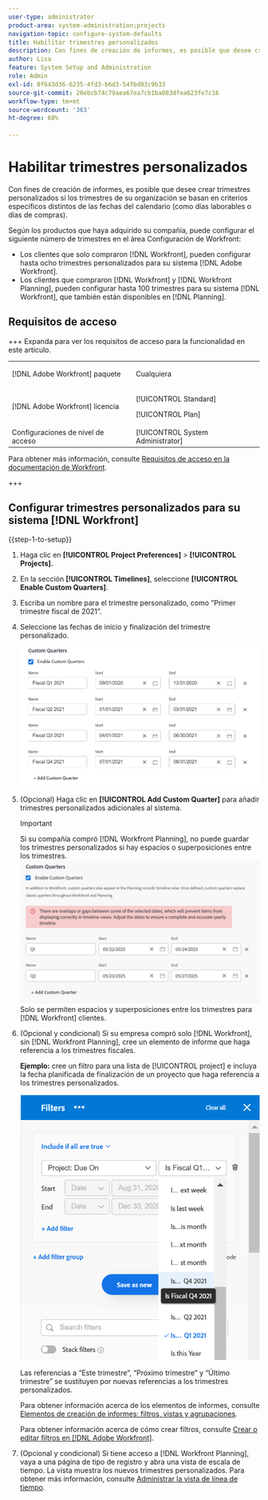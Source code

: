 ```yaml
---
user-type: administrator
product-area: system-administration;projects
navigation-topic: configure-system-defaults
title: Habilitar trimestres personalizados
description: Con fines de creación de informes, es posible que desee crear trimestres personalizados si los trimestres de su organización se basan en criterios específicos distintos de las fechas del calendario (como días laborables o días de compras).
author: Lisa
feature: System Setup and Administration
role: Admin
exl-id: 0f643d36-6235-4fd3-b6d3-54fbd03c9b33
source-git-commit: 20ebcb74c79aea67ea7cb1ba083dfea623fe7c16
workflow-type: tm+mt
source-wordcount: '363'
ht-degree: 60%

---
```


# Habilitar trimestres personalizados

<!--Audited: 11/2024-->

Con fines de creación de informes, es posible que desee crear trimestres personalizados si los trimestres de su organización se basan en criterios específicos distintos de las fechas del calendario (como días laborables o días de compras).

Según los productos que haya adquirido su compañía, puede configurar el siguiente número de trimestres en el área Configuración de Workfront:

* Los clientes que solo compraron [!DNL Workfront], pueden configurar hasta ocho trimestres personalizados para su sistema [!DNL Adobe Workfront].
* Los clientes que compraron [!DNL Workfront] y [!DNL Workfront Planning], pueden configurar hasta 100 trimestres para su sistema [!DNL Workfront], que también están disponibles en [!DNL Planning].

## Requisitos de acceso

+++ Expanda para ver los requisitos de acceso para la funcionalidad en este artículo.

<table style="table-layout:auto"> 
 <col> 
 <col> 
 <tbody> 
  <tr> 
   <td>[!DNL Adobe Workfront] paquete</td> 
   <td><p>Cualquiera</p></td> 
  </tr> 
  <tr> 
   <td>[!DNL Adobe Workfront] licencia</td> 
   <td><p>[!UICONTROL Standard]</p>
       <p>[!UICONTROL Plan]</p></td>
  </tr> 
  <tr> 
   <td>Configuraciones de nivel de acceso</td> 
   <td>[!UICONTROL System Administrator]</td> 
  </tr> 
 </tbody> 
</table>

Para obtener más información, consulte [Requisitos de acceso en la documentación de Workfront](/help/quicksilver/administration-and-setup/add-users/access-levels-and-object-permissions/access-level-requirements-in-documentation.md).

+++

## Configurar trimestres personalizados para su sistema [!DNL Workfront]

{{step-1-to-setup}}

1. Haga clic en **[!UICONTROL Project Preferences]** > **[!UICONTROL Projects].**

1. En la sección **[!UICONTROL Timelines]**, seleccione **[!UICONTROL Enable Custom Quarters]**.

1. Escriba un nombre para el trimestre personalizado, como “Primer trimestre fiscal de 2021”.
1. Seleccione las fechas de inicio y finalización del trimestre personalizado.

   ![Trimestres personalizados](assets/custom-quarters-nwe.png)

1. (Opcional) Haga clic en **[!UICONTROL Add Custom Quarter]** para añadir trimestres personalizados adicionales al sistema.

   >[!IMPORTANT]
   >
   > Si su compañía compró [!DNL Workfront Planning], no puede guardar los trimestres personalizados si hay espacios o superposiciones entre los trimestres.
   >![Trimestres personalizados con advertencia de superposición](assets/custom-quarters-with-overlap-warning.png)
   >Solo se permiten espacios y superposiciones entre los trimestres para [!DNL Workfront] clientes.

1. (Opcional y condicional) Si su empresa compró solo [!DNL Workfront], sin [!DNL Workfront Planning], cree un elemento de informe que haga referencia a los trimestres fiscales.


   **Ejemplo:** cree un filtro para una lista de [!UICONTROL project] e incluya la fecha planificada de finalización de un proyecto que haga referencia a los trimestres personalizados.

   ![Filtro de proyecto con trimestres personalizados](assets/example-of-project-filter-with-custom-quarters.png)

   Las referencias a “Este trimestre”, “Próximo trimestre” y “Último trimestre” se sustituyen por nuevas referencias a los trimestres personalizados.

   Para obtener información acerca de los elementos de informes, consulte [Elementos de creación de informes: filtros, vistas y agrupaciones](../../../reports-and-dashboards/reports/reporting-elements/reporting-elements-filters-views-groupings.md).

   Para obtener información acerca de cómo crear filtros, consulte [Crear o editar filtros en [!DNL Adobe Workfront]](../../../reports-and-dashboards/reports/reporting-elements/create-filters.md).
1. (Opcional y condicional) Si tiene acceso a [!DNL Workfront Planning], vaya a una página de tipo de registro y abra una vista de escala de tiempo. La vista muestra los nuevos trimestres personalizados.
Para obtener más información, consulte [Administrar la vista de línea de tiempo](/help/quicksilver/planning/views/manage-the-timeline-view.md).
